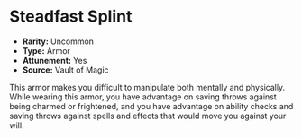 # Steadfast Splint

- **Rarity:** Uncommon
- **Type:** Armor
- **Attunement:** Yes
- **Source:** Vault of Magic

This armor makes you difficult to manipulate both mentally and physically. While wearing this armor, you have advantage on saving throws against being charmed or frightened, and you have advantage on ability checks and saving throws against spells and effects that would move you against your will.
